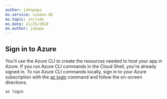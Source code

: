 ```yaml
---
author: johnpapa
ms.service: cosmos-db
ms.topic: include
ms.date: 11/25/2018
ms.author: jopapa
---
```

## Sign in to Azure

You'll use the Azure CLI to create the resources needed to host your app in Azure. If you run Azure CLI commands in the Cloud Shell, you're already signed in. To run Azure CLI commands locally, sign in to your Azure subscription with the [az login](/cli/azure/#login) command and follow the on-screen directions.

```azurecli
az login
```
